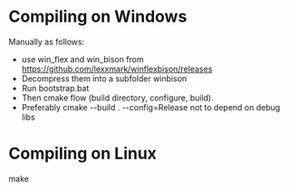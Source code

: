 # Compiling on Windows

Manually as follows:

- use win_flex and win_bison from https://github.com/lexxmark/winflexbison/releases
- Decompress them into a subfolder winbison
- Run bootstrap.bat
- Then cmake flow (build directory, configure, build).
- Preferably cmake --build . --config=Release not to depend on debug libs

# Compiling on Linux

make
